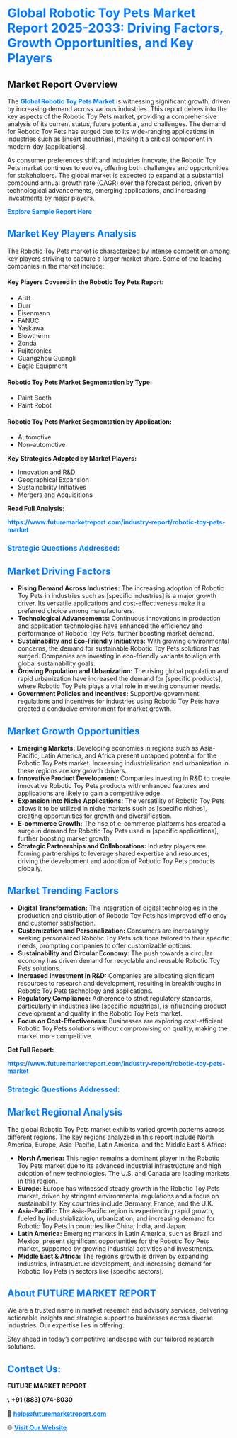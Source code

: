 <h1 style="color: #007BFF;">Global Robotic Toy Pets Market Report 2025-2033: Driving Factors, Growth Opportunities, and Key Players</h1>

<section id="overview">
<h2>Market Report Overview</h2>
<p>The <a href="https://www.futuremarketreport.com/industry-report/robotic-toy-pets-market" style="color: #007BFF; text-decoration: none;"><strong>Global Robotic Toy Pets Market</strong></a> is witnessing significant growth, driven by increasing demand across various industries. This report delves into the key aspects of the Robotic Toy Pets market, providing a comprehensive analysis of its current status, future potential, and challenges. The demand for Robotic Toy Pets has surged due to its wide-ranging applications in industries such as [insert industries], making it a critical component in modern-day [applications].</p>
<p>As consumer preferences shift and industries innovate, the Robotic Toy Pets market continues to evolve, offering both challenges and opportunities for stakeholders. The global market is expected to expand at a substantial compound annual growth rate (CAGR) over the forecast period, driven by technological advancements, emerging applications, and increasing investments by major players.</p>
</section>

<section id="overview">
<p><a href="https://www.futuremarketreport.com/request-sample/reportId=32294" style="color: #007BFF; text-decoration: none;"><strong>Explore Sample Report Here</strong></a></p>
</section>

<section id="key-players">
<h2 style="color: #007BFF;">Market Key Players Analysis</h2>
<p>The Robotic Toy Pets market is characterized by intense competition among key players striving to capture a larger market share. Some of the leading companies in the market include:</p>
<h4>Key Players Covered in the Robotic Toy Pets Report:</h4>
<ul><li>ABB</li><li>Durr</li><li>Eisenmann</li><li>FANUC</li><li>Yaskawa</li><li>Blowtherm</li><li>Zonda</li><li>Fujitoronics</li><li>Guangzhou Guangli</li><li>Eagle Equipment</li></ul>
<h4>Robotic Toy Pets Market Segmentation by Type:</h4>
<ul><li>Paint Booth</li><li>Paint Robot</li></ul>

<h4>Robotic Toy Pets Market Segmentation by Application:</h4>
<ul><li>Automotive</li><li>Non-automotive</li></ul>
<p><strong>Key Strategies Adopted by Market Players:</strong></p>
<ul>
<li>Innovation and R&D</li>
<li>Geographical Expansion</li>
<li>Sustainability Initiatives</li>
<li>Mergers and Acquisitions</li>
</ul>
</section>

<section>
<p><strong>Read Full Analysis: </strong></p><a href="https://www.futuremarketreport.com/industry-report/robotic-toy-pets-market" style="color: #007BFF; text-decoration: none;"><strong>https://www.futuremarketreport.com/industry-report/robotic-toy-pets-market</strong></a>
<h3 style="color: #007BFF;">Strategic Questions Addressed:</h3>
</section>

<section id="driving-factors">
<h2 style="color: #007BFF;">Market Driving Factors</h2>
<ul>
<li><strong>Rising Demand Across Industries:</strong> The increasing adoption of Robotic Toy Pets in industries such as [specific industries] is a major growth driver. Its versatile applications and cost-effectiveness make it a preferred choice among manufacturers.</li>
<li><strong>Technological Advancements:</strong> Continuous innovations in production and application technologies have enhanced the efficiency and performance of Robotic Toy Pets, further boosting market demand.</li>
<li><strong>Sustainability and Eco-Friendly Initiatives:</strong> With growing environmental concerns, the demand for sustainable Robotic Toy Pets solutions has surged. Companies are investing in eco-friendly variants to align with global sustainability goals.</li>
<li><strong>Growing Population and Urbanization:</strong> The rising global population and rapid urbanization have increased the demand for [specific products], where Robotic Toy Pets plays a vital role in meeting consumer needs.</li>
<li><strong>Government Policies and Incentives:</strong> Supportive government regulations and incentives for industries using Robotic Toy Pets have created a conducive environment for market growth.</li>
</ul>
</section>

<section id="growth-opportunities">
<h2 style="color: #007BFF;">Market Growth Opportunities</h2>
<ul>
<li><strong>Emerging Markets:</strong> Developing economies in regions such as Asia-Pacific, Latin America, and Africa present untapped potential for the Robotic Toy Pets market. Increasing industrialization and urbanization in these regions are key growth drivers.</li>
<li><strong>Innovative Product Development:</strong> Companies investing in R&D to create innovative Robotic Toy Pets products with enhanced features and applications are likely to gain a competitive edge.</li>
<li><strong>Expansion into Niche Applications:</strong> The versatility of Robotic Toy Pets allows it to be utilized in niche markets such as [specific niches], creating opportunities for growth and diversification.</li>
<li><strong>E-commerce Growth:</strong> The rise of e-commerce platforms has created a surge in demand for Robotic Toy Pets used in [specific applications], further boosting market growth.</li>
<li><strong>Strategic Partnerships and Collaborations:</strong> Industry players are forming partnerships to leverage shared expertise and resources, driving the development and adoption of Robotic Toy Pets products globally.</li>
</ul>
</section>

<section id="trending-factors">
<h2 style="color: #007BFF;">Market Trending Factors</h2>
<ul>
<li><strong>Digital Transformation:</strong> The integration of digital technologies in the production and distribution of Robotic Toy Pets has improved efficiency and customer satisfaction.</li>
<li><strong>Customization and Personalization:</strong> Consumers are increasingly seeking personalized Robotic Toy Pets solutions tailored to their specific needs, prompting companies to offer customizable options.</li>
<li><strong>Sustainability and Circular Economy:</strong> The push towards a circular economy has driven demand for recyclable and reusable Robotic Toy Pets solutions.</li>
<li><strong>Increased Investment in R&D:</strong> Companies are allocating significant resources to research and development, resulting in breakthroughs in Robotic Toy Pets technology and applications.</li>
<li><strong>Regulatory Compliance:</strong> Adherence to strict regulatory standards, particularly in industries like [specific industries], is influencing product development and quality in the Robotic Toy Pets market.</li>
<li><strong>Focus on Cost-Effectiveness:</strong> Businesses are exploring cost-efficient Robotic Toy Pets solutions without compromising on quality, making the market more competitive.</li>
</ul>
</section>

<section>
<p><strong>Get Full Report: </strong></p><a href="https://www.futuremarketreport.com/industry-report/robotic-toy-pets-market" style="color: #007BFF; text-decoration: none;"><strong>https://www.futuremarketreport.com/industry-report/robotic-toy-pets-market</strong></a>
<h3 style="color: #007BFF;">Strategic Questions Addressed:</h3>
</section>


<section id="regional-analysis">
<h2 style="color: #007BFF;">Market Regional Analysis</h2>
<p>The global Robotic Toy Pets market exhibits varied growth patterns across different regions. The key regions analyzed in this report include North America, Europe, Asia-Pacific, Latin America, and the Middle East & Africa:</p>
<ul>
<li><strong>North America:</strong> This region remains a dominant player in the Robotic Toy Pets market due to its advanced industrial infrastructure and high adoption of new technologies. The U.S. and Canada are leading markets in this region.</li>
<li><strong>Europe:</strong> Europe has witnessed steady growth in the Robotic Toy Pets market, driven by stringent environmental regulations and a focus on sustainability. Key countries include Germany, France, and the U.K.</li>
<li><strong>Asia-Pacific:</strong> The Asia-Pacific region is experiencing rapid growth, fueled by industrialization, urbanization, and increasing demand for Robotic Toy Pets in countries like China, India, and Japan.</li>
<li><strong>Latin America:</strong> Emerging markets in Latin America, such as Brazil and Mexico, present significant opportunities for the Robotic Toy Pets market, supported by growing industrial activities and investments.</li>
<li><strong>Middle East & Africa:</strong> The region’s growth is driven by expanding industries, infrastructure development, and increasing demand for Robotic Toy Pets in sectors like [specific sectors].</li>
</ul>
</section>

<footer>
<h2 style="color: #007BFF;">About FUTURE MARKET REPORT</h2>
<p>We are a trusted name in market research and advisory services, delivering actionable insights and strategic support to businesses across diverse industries. Our expertise lies in offering:</p>

<p>Stay ahead in today’s competitive landscape with our tailored research solutions.</p>

<h2 style="color: #007BFF;">Contact Us:</h2>
<p><strong>FUTURE MARKET REPORT</strong></p>
<p>📞 <strong>+91 (883) 074-8030</strong></p>
<p>📧 <strong><a href="mailto:help@futuremarketreport.com" style="color: #007BFF;">help@futuremarketreport.com</a></strong></p>
<p>🌐 <strong><a href="https://www.futuremarketreport.com/" style="color: #007BFF;">Visit Our Website</a></strong></p>
</footer>